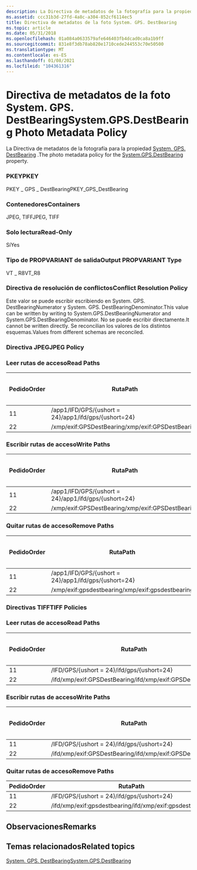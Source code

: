 ```yaml
---
description: La Directiva de metadatos de la fotografía para la propiedad System. GPS. DestBearing.
ms.assetid: ccc31b3d-27fd-4a8c-a304-852cf6114ec5
title: Directiva de metadatos de la foto System. GPS. DestBearing
ms.topic: article
ms.date: 05/31/2018
ms.openlocfilehash: 01a084a0633579afe646403fb4dcad0ca8a1b9ff
ms.sourcegitcommit: 831e8f3db78ab820e1710cede244553c70e50500
ms.translationtype: MT
ms.contentlocale: es-ES
ms.lasthandoff: 01/08/2021
ms.locfileid: "104361316"
---
```

# <a name="systemgpsdestbearing-photo-metadata-policy"></a><span data-ttu-id="e268f-103">Directiva de metadatos de la foto System. GPS. DestBearing</span><span class="sxs-lookup"><span data-stu-id="e268f-103">System.GPS.DestBearing Photo Metadata Policy</span></span>

<span data-ttu-id="e268f-104">La Directiva de metadatos de la fotografía para la propiedad [System. GPS. DestBearing](../properties/props-system-gps-destbearing.md) .</span><span class="sxs-lookup"><span data-stu-id="e268f-104">The photo metadata policy for the [System.GPS.DestBearing](../properties/props-system-gps-destbearing.md) property.</span></span>

### <a name="pkey"></a><span data-ttu-id="e268f-105">PKEY</span><span class="sxs-lookup"><span data-stu-id="e268f-105">PKEY</span></span>

<span data-ttu-id="e268f-106">PKEY \_ GPS \_ DestBearing</span><span class="sxs-lookup"><span data-stu-id="e268f-106">PKEY\_GPS\_DestBearing</span></span>

### <a name="containers"></a><span data-ttu-id="e268f-107">Contenedores</span><span class="sxs-lookup"><span data-stu-id="e268f-107">Containers</span></span>

<span data-ttu-id="e268f-108">JPEG, TIFF</span><span class="sxs-lookup"><span data-stu-id="e268f-108">JPEG, TIFF</span></span>

### <a name="read-only"></a><span data-ttu-id="e268f-109">Solo lectura</span><span class="sxs-lookup"><span data-stu-id="e268f-109">Read-Only</span></span>

<span data-ttu-id="e268f-110">Sí</span><span class="sxs-lookup"><span data-stu-id="e268f-110">Yes</span></span>

### <a name="output-propvariant-type"></a><span data-ttu-id="e268f-111">Tipo de PROPVARIANT de salida</span><span class="sxs-lookup"><span data-stu-id="e268f-111">Output PROPVARIANT Type</span></span>

<span data-ttu-id="e268f-112">VT \_ R8</span><span class="sxs-lookup"><span data-stu-id="e268f-112">VT\_R8</span></span>

### <a name="conflict-resolution-policy"></a><span data-ttu-id="e268f-113">Directiva de resolución de conflictos</span><span class="sxs-lookup"><span data-stu-id="e268f-113">Conflict Resolution Policy</span></span>

<span data-ttu-id="e268f-114">Este valor se puede escribir escribiendo en System. GPS. DestBearingNumerator y System. GPS. DestBearingDenominator.</span><span class="sxs-lookup"><span data-stu-id="e268f-114">This value can be written by writing to System.GPS.DestBearingNumerator and System.GPS.DestBearingDenominator.</span></span> <span data-ttu-id="e268f-115">No se puede escribir directamente.</span><span class="sxs-lookup"><span data-stu-id="e268f-115">It cannot be written directly.</span></span> <span data-ttu-id="e268f-116">Se reconcilian los valores de los distintos esquemas.</span><span class="sxs-lookup"><span data-stu-id="e268f-116">Values from different schemas are reconciled.</span></span>

### <a name="jpeg-policy"></a><span data-ttu-id="e268f-117">Directiva JPEG</span><span class="sxs-lookup"><span data-stu-id="e268f-117">JPEG Policy</span></span>

### <a name="read-paths"></a><span data-ttu-id="e268f-118">Leer rutas de acceso</span><span class="sxs-lookup"><span data-stu-id="e268f-118">Read Paths</span></span>



| <span data-ttu-id="e268f-119">Pedido</span><span class="sxs-lookup"><span data-stu-id="e268f-119">Order</span></span> | <span data-ttu-id="e268f-120">Ruta</span><span class="sxs-lookup"><span data-stu-id="e268f-120">Path</span></span>                      | <span data-ttu-id="e268f-121">Formato de disco</span><span class="sxs-lookup"><span data-stu-id="e268f-121">Disk Format</span></span> |
|-------|---------------------------|-------------|
| <span data-ttu-id="e268f-122">1</span><span class="sxs-lookup"><span data-stu-id="e268f-122">1</span></span>     | <span data-ttu-id="e268f-123">/app1/IFD/GPS/{ushort = 24}</span><span class="sxs-lookup"><span data-stu-id="e268f-123">/app1/ifd/gps/{ushort=24}</span></span> |             |
| <span data-ttu-id="e268f-124">2</span><span class="sxs-lookup"><span data-stu-id="e268f-124">2</span></span>     | <span data-ttu-id="e268f-125">/xmp/exif:GPSDestBearing</span><span class="sxs-lookup"><span data-stu-id="e268f-125">/xmp/exif:GPSDestBearing</span></span>  |             |



 

### <a name="write-paths"></a><span data-ttu-id="e268f-126">Escribir rutas de acceso</span><span class="sxs-lookup"><span data-stu-id="e268f-126">Write Paths</span></span>



| <span data-ttu-id="e268f-127">Pedido</span><span class="sxs-lookup"><span data-stu-id="e268f-127">Order</span></span> | <span data-ttu-id="e268f-128">Ruta</span><span class="sxs-lookup"><span data-stu-id="e268f-128">Path</span></span>                      | <span data-ttu-id="e268f-129">Formato de disco</span><span class="sxs-lookup"><span data-stu-id="e268f-129">Disk Format</span></span> |
|-------|---------------------------|-------------|
| <span data-ttu-id="e268f-130">1</span><span class="sxs-lookup"><span data-stu-id="e268f-130">1</span></span>     | <span data-ttu-id="e268f-131">/app1/IFD/GPS/{ushort = 24}</span><span class="sxs-lookup"><span data-stu-id="e268f-131">/app1/ifd/gps/{ushort=24}</span></span> |             |
| <span data-ttu-id="e268f-132">2</span><span class="sxs-lookup"><span data-stu-id="e268f-132">2</span></span>     | <span data-ttu-id="e268f-133">/xmp/exif:GPSDestBearing</span><span class="sxs-lookup"><span data-stu-id="e268f-133">/xmp/exif:GPSDestBearing</span></span>  |             |



 

### <a name="remove-paths"></a><span data-ttu-id="e268f-134">Quitar rutas de acceso</span><span class="sxs-lookup"><span data-stu-id="e268f-134">Remove Paths</span></span>



| <span data-ttu-id="e268f-135">Pedido</span><span class="sxs-lookup"><span data-stu-id="e268f-135">Order</span></span> | <span data-ttu-id="e268f-136">Ruta</span><span class="sxs-lookup"><span data-stu-id="e268f-136">Path</span></span>                      | <span data-ttu-id="e268f-137">Formato de disco</span><span class="sxs-lookup"><span data-stu-id="e268f-137">Disk format</span></span> |
|-------|---------------------------|-------------|
| <span data-ttu-id="e268f-138">1</span><span class="sxs-lookup"><span data-stu-id="e268f-138">1</span></span>     | <span data-ttu-id="e268f-139">/app1/IFD/GPS/{ushort = 24}</span><span class="sxs-lookup"><span data-stu-id="e268f-139">/app1/ifd/gps/{ushort=24}</span></span> |             |
| <span data-ttu-id="e268f-140">2</span><span class="sxs-lookup"><span data-stu-id="e268f-140">2</span></span>     | <span data-ttu-id="e268f-141">/xmp/exif:gpsdestbearing</span><span class="sxs-lookup"><span data-stu-id="e268f-141">/xmp/exif:gpsdestbearing</span></span>  |             |



 

### <a name="tiff-policies"></a><span data-ttu-id="e268f-142">Directivas TIFF</span><span class="sxs-lookup"><span data-stu-id="e268f-142">TIFF Policies</span></span>

### <a name="read-paths"></a><span data-ttu-id="e268f-143">Leer rutas de acceso</span><span class="sxs-lookup"><span data-stu-id="e268f-143">Read Paths</span></span>



| <span data-ttu-id="e268f-144">Pedido</span><span class="sxs-lookup"><span data-stu-id="e268f-144">Order</span></span> | <span data-ttu-id="e268f-145">Ruta</span><span class="sxs-lookup"><span data-stu-id="e268f-145">Path</span></span>                         | <span data-ttu-id="e268f-146">Formato de disco</span><span class="sxs-lookup"><span data-stu-id="e268f-146">Disk Format</span></span> |
|-------|------------------------------|-------------|
| <span data-ttu-id="e268f-147">1</span><span class="sxs-lookup"><span data-stu-id="e268f-147">1</span></span>     | <span data-ttu-id="e268f-148">/IFD/GPS/{ushort = 24}</span><span class="sxs-lookup"><span data-stu-id="e268f-148">/ifd/gps/{ushort=24}</span></span>         |             |
| <span data-ttu-id="e268f-149">2</span><span class="sxs-lookup"><span data-stu-id="e268f-149">2</span></span>     | <span data-ttu-id="e268f-150">/ifd/xmp/exif:GPSDestBearing</span><span class="sxs-lookup"><span data-stu-id="e268f-150">/ifd/xmp/exif:GPSDestBearing</span></span> |             |



 

### <a name="write-paths"></a><span data-ttu-id="e268f-151">Escribir rutas de acceso</span><span class="sxs-lookup"><span data-stu-id="e268f-151">Write Paths</span></span>



| <span data-ttu-id="e268f-152">Pedido</span><span class="sxs-lookup"><span data-stu-id="e268f-152">Order</span></span> | <span data-ttu-id="e268f-153">Ruta</span><span class="sxs-lookup"><span data-stu-id="e268f-153">Path</span></span>                         | <span data-ttu-id="e268f-154">Formato de disco</span><span class="sxs-lookup"><span data-stu-id="e268f-154">Disk Format</span></span> |
|-------|------------------------------|-------------|
| <span data-ttu-id="e268f-155">1</span><span class="sxs-lookup"><span data-stu-id="e268f-155">1</span></span>     | <span data-ttu-id="e268f-156">/IFD/GPS/{ushort = 24}</span><span class="sxs-lookup"><span data-stu-id="e268f-156">/ifd/gps/{ushort=24}</span></span>         |             |
| <span data-ttu-id="e268f-157">2</span><span class="sxs-lookup"><span data-stu-id="e268f-157">2</span></span>     | <span data-ttu-id="e268f-158">/ifd/xmp/exif:GPSDestBearing</span><span class="sxs-lookup"><span data-stu-id="e268f-158">/ifd/xmp/exif:GPSDestBearing</span></span> |             |



 

### <a name="remove-paths"></a><span data-ttu-id="e268f-159">Quitar rutas de acceso</span><span class="sxs-lookup"><span data-stu-id="e268f-159">Remove Paths</span></span>



| <span data-ttu-id="e268f-160">Pedido</span><span class="sxs-lookup"><span data-stu-id="e268f-160">Order</span></span> | <span data-ttu-id="e268f-161">Ruta</span><span class="sxs-lookup"><span data-stu-id="e268f-161">Path</span></span>                         |
|-------|------------------------------|
| <span data-ttu-id="e268f-162">1</span><span class="sxs-lookup"><span data-stu-id="e268f-162">1</span></span>     | <span data-ttu-id="e268f-163">/IFD/GPS/{ushort = 24}</span><span class="sxs-lookup"><span data-stu-id="e268f-163">/ifd/gps/{ushort=24}</span></span>         |
| <span data-ttu-id="e268f-164">2</span><span class="sxs-lookup"><span data-stu-id="e268f-164">2</span></span>     | <span data-ttu-id="e268f-165">/ifd/xmp/exif:gpsdestbearing</span><span class="sxs-lookup"><span data-stu-id="e268f-165">/ifd/xmp/exif:gpsdestbearing</span></span> |



 

## <a name="remarks"></a><span data-ttu-id="e268f-166">Observaciones</span><span class="sxs-lookup"><span data-stu-id="e268f-166">Remarks</span></span>

## <a name="related-topics"></a><span data-ttu-id="e268f-167">Temas relacionados</span><span class="sxs-lookup"><span data-stu-id="e268f-167">Related topics</span></span>

<dl> <dt>

[<span data-ttu-id="e268f-168">System. GPS. DestBearing</span><span class="sxs-lookup"><span data-stu-id="e268f-168">System.GPS.DestBearing</span></span>](../properties/props-system-gps-destbearing.md)
</dt> </dl>

 

 

